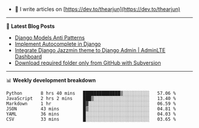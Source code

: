 <!-- ![My Profile Introduction Image](https://i.ibb.co/tLFZ15Q/gh.png) -->
- 📝 I write articles on [https://dev.to/thearjun](https://dev.to/thearjun)

-------

📕 **Latest Blog Posts**
<!-- BLOG-POST-LIST:START -->
- [Django Models Anti Patterns](https://dev.to/thearjun/django-models-anti-patterns-1ma1)
- [Implement Autocomplete in Django](https://dev.to/thearjun/implement-autocomplete-in-django-3h20)
- [Integrate Django Jazzmin theme to Django Admin | AdminLTE Dashboard](https://dev.to/thearjun/integrate-django-jazzmin-theme-to-django-admin-adminlte-dashboard-5aao)
- [Download required folder only from GitHub with Subversion](https://dev.to/thearjun/download-required-folder-only-from-github-with-subversion-2gpc)
<!-- BLOG-POST-LIST:END -->

-------

📊 **Weekly development breakdown**
<!--START_SECTION:waka-->

```text
Python       8 hrs 40 mins   ██████████████▒░░░░░░░░░░   57.06 %
JavaScript   2 hrs 2 mins    ███▒░░░░░░░░░░░░░░░░░░░░░   13.40 %
Markdown     1 hr            █▓░░░░░░░░░░░░░░░░░░░░░░░   06.59 %
JSON         43 mins         █▒░░░░░░░░░░░░░░░░░░░░░░░   04.81 %
YAML         36 mins         █░░░░░░░░░░░░░░░░░░░░░░░░   04.03 %
CSV          33 mins         █░░░░░░░░░░░░░░░░░░░░░░░░   03.65 %
```

<!--END_SECTION:waka-->
<img src='https://profile-counter.glitch.me/thearjun/count.svg' width='0px'>
